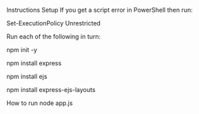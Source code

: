 Instructions
Setup
If you get a script error in PowerShell then run:

Set-ExecutionPolicy Unrestricted

Run each of the following in turn:

npm init -y

npm install express

npm install ejs

npm install express-ejs-layouts

How to run
node app.js